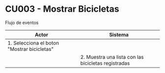 # CU003 - Mostrar Bicicletas

Flujo de eventos 

| Actor | Sistema |
|-------|---------|
|1. Selecciona el boton "Mostrar bicicletas"|
||2. Muestra una lista con las bicicletas registradas|
